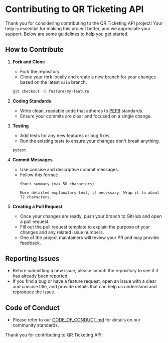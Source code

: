 # Contributing to QR Ticketing API

Thank you for considering contributing to the QR Ticketing API project! Your help is essential for making this project better, and we appreciate your support. Below are some guidelines to help you get started.

## How to Contribute

1. **Fork and Clone**
   - Fork the repository.
   - Clone your fork locally and create a new branch for your changes based on the latest `main` branch.
   ```bash
   git checkout -b feature/my-feature
   ```

2. **Coding Standards**
   - Write clean, readable code that adheres to [PEP8](https://www.python.org/dev/peps/pep-0008/) standards.
   - Ensure your commits are clear and focused on a single change.

3. **Testing**
   - Add tests for any new features or bug fixes.
   - Run the existing tests to ensure your changes don't break anything.
   ```bash
   pytest
   ```

4. **Commit Messages**
   - Use concise and descriptive commit messages.
   - Follow this format:
     ```
     Short summary (max 50 characters)

     More detailed explanatory text, if necessary. Wrap it to about 72 characters.
     ```

5. **Creating a Pull Request**
   - Once your changes are ready, push your branch to GitHub and open a pull request.
   - Fill out the pull request template to explain the purpose of your changes and any related issue numbers.
   - One of the project maintainers will review your PR and may provide feedback.

## Reporting Issues

- Before submitting a new issue, please search the repository to see if it has already been reported.
- If you find a bug or have a feature request, open an issue with a clear and concise title, and provide details that can help us understand and reproduce the issue.

## Code of Conduct

- Please refer to our [CODE_OF_CONDUCT.md](CODE_OF_CONDUCT.md) for details on our community standards.

Thank you for contributing to QR Ticketing API!

